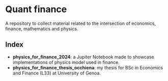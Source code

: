 # Quant finance
A repository to collect material related to the intersection of economics, finance, mathematics and physics.

## Index
- **physics_for_finance_2024**: a Jupiter Notebook made to showcase implementations of physics model used in finance.
- **physics_for_finance_thesis_occhiena**: my thesis for BSc in Economics and Finance (L33) at University of Genoa.
